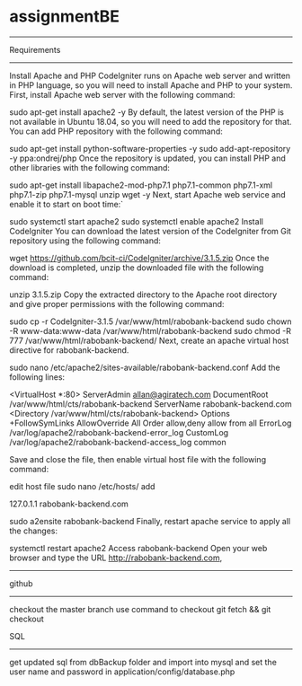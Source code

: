 # assignmentBE



************
Requirements
************

Install Apache and PHP
CodeIgniter runs on Apache web server and written in PHP language, so you will need to install Apache and PHP to your system. First, install Apache web server with the following command:

sudo apt-get install apache2 -y
By default, the latest version of the PHP is not available in Ubuntu 18.04, so you will need to add the repository for that. You can add PHP repository with the following command:

sudo apt-get install python-software-properties -y
sudo add-apt-repository -y ppa:ondrej/php
Once the repository is updated, you can install PHP and other libraries with the following command:

sudo apt-get install libapache2-mod-php7.1 php7.1-common php7.1-xml php7.1-zip php7.1-mysql unzip wget -y
Next, start Apache web service and enable it to start on boot time:`


 
sudo systemctl start apache2
sudo systemctl enable apache2
Install CodeIgniter
You can download the latest version of the CodeIgniter from Git repository using the following command:

wget https://github.com/bcit-ci/CodeIgniter/archive/3.1.5.zip
Once the download is completed, unzip the downloaded file with the following command:

unzip 3.1.5.zip
Copy the extracted directory to the Apache root directory and give proper permissions with the following command:

sudo cp -r CodeIgniter-3.1.5 /var/www/html/rabobank-backend
sudo chown -R www-data:www-data /var/www/html/rabobank-backend
sudo chmod -R 777 /var/www/html/rabobank-backend/
Next, create an apache virtual host directive for rabobank-backend.


sudo nano /etc/apache2/sites-available/rabobank-backend.conf
Add the following lines:

<VirtualHost *:80>
 ServerAdmin allan@agiratech.com
 DocumentRoot /var/www/html/cts/rabobank-backend
 ServerName rabobank-backend.com
 <Directory /var/www/html/cts/rabobank-backend>
Options +FollowSymLinks
AllowOverride All
Order allow,deny
allow from all
 </Directory>
 ErrorLog /var/log/apache2/rabobank-backend-error_log
 CustomLog /var/log/apache2/rabobank-backend-access_log common
</VirtualHost>


Save and close the file, then enable virtual host file with the following command:

edit host file 
sudo nano /etc/hosts/
add 

127.0.1.1       rabobank-backend.com

sudo a2ensite rabobank-backend
Finally, restart apache service to apply all the changes:

systemctl restart apache2
Access rabobank-backend
Open your web browser and type the URL http://rabobank-backend.com,

****************
github
**************
checkout the master branch use command to checkout git fetch && git checkout


SQL
************

get updated sql from dbBackup folder and import into mysql and set the user name and password in application/config/database.php



